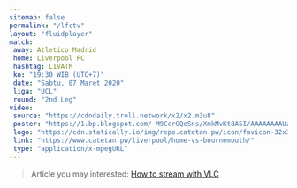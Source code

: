 ```yaml
---
sitemap: false
permalink: "/lfctv"
layout: "fluidplayer"
match:
 away: Atletico Madrid
 home: Liverpool FC
 hashtag: LIVATM
 ko: "19:30 WIB (UTC+7)"
 date: "Sabtu, 07 Maret 2020"
 liga: "UCL"
 round: "2nd Leg"
video:
 source: "https://cdndaily.troll.network/x2/x2.m3u8"
 poster: "https://1.bp.blogspot.com/-M9CcrGQeSns/XmkMvKt8A5I/AAAAAAAAUzE/RyhSZk6FKo4PHb7BxvmgEoVbnDlB2ZikwCLcBGAsYHQ/w720-h340-c/Liverpool-SPORT_trans%2B%2BXgrBd0P19THPvf9738yRPRHCVrXnCP57tPVqjlNJOOo.jpg"
 logo: "https://cdn.statically.io/img/repo.catetan.pw/icon/favicon-32x32.png"
 link: "https://www.catetan.pw/liverpool/home-vs-bournemouth/"
 type: "application/x-mpegURL"
---
```


> Article you may interested: [How to stream with VLC](/how-to-stream-with-vlc)

<!-- view-source:https://www.streamsports.in/2020/03/liverpool-vs-bournemouth-preview-and.html -->
